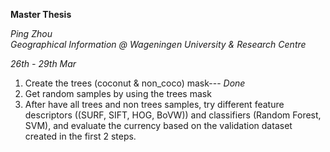 **Master Thesis**

*Ping Zhou*     
*Geographical Information @ Wageningen University & Research Centre*


*26th - 29th Mar*
1. Create the trees (coconut & non_coco) mask--- *Done*
2. Get random samples by using the trees mask
3. After have all trees and non trees samples, try different feature
descriptors ((SURF, SIFT, HOG, BoVW)) and classifiers (Random Forest,
SVM), and evaluate the currency based on the validation dataset 
created in the first 2 steps.
